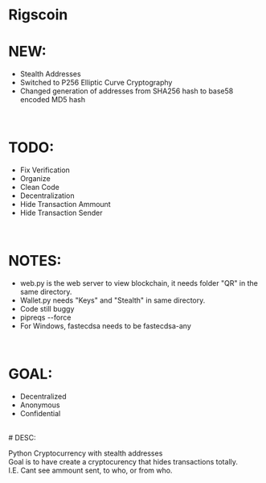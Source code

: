 # Rigscoin

# NEW:
 - Stealth Addresses<br>
 - Switched to P256 Elliptic Curve Cryptography<br>
 - Changed generation of addresses from SHA256 hash to base58 encoded MD5 hash
<br>

# TODO:
 - Fix Verification<br>
 - Organize<br>
 - Clean Code<br>
 - Decentralization<br>
 - Hide Transaction Ammount<br>
 - Hide Transaction Sender<br>
<br>
 
# NOTES:
 - web.py is the web server to view blockchain, it needs folder "QR" in the same directory.<br>
 - Wallet.py needs "Keys" and "Stealth" in same directory.<br>
 - Code still buggy<br>
 - pipreqs --force<br>
 - For Windows, fastecdsa needs to be fastecdsa-any<br>
<br>

# GOAL:
 - Decentralized
 - Anonymous
 - Confidential
<br>
# DESC:

Python Cryptocurrency with stealth addresses<br>
Goal is to have create a cryptocurency that hides transactions totally. <br>
I.E. Cant see ammount sent, to who, or from who. 
